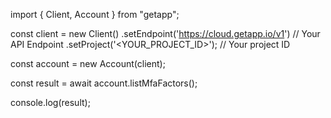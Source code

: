 import { Client, Account } from "getapp";

const client = new Client()
    .setEndpoint('https://cloud.getapp.io/v1') // Your API Endpoint
    .setProject('<YOUR_PROJECT_ID>'); // Your project ID

const account = new Account(client);

const result = await account.listMfaFactors();

console.log(result);
